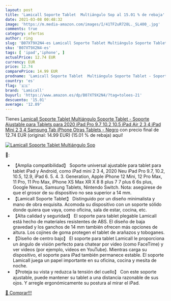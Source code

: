 ```yaml
---
layout: post
title: 'Lamicall Soporte Tablet  Multiángulo Sop al 15.01 % de rebaja'
date: 2021-03-08 00:48:32
image: 'https://m.media-amazon.com/images/I/41TF2uR728L._SL400_.jpg'
comments: true
category: ofertas
author: ring
slug: 'B07XT9X2N4-es Lamicall Soporte Tablet Multiángulo Soporte Tablet -...'
sku: 'B07XT9X2N4-es'
tags: [ 'ipad','iphone', ]
actualPrice: 12.74 EUR
currency: EUR
price: 12.74
comparePrice: 14.99 EUR
prodname: 'Lamicall Soporte Tablet  Multiángulo Soporte Tablet - Soporte Ajustable para Tablets para 2020 iPad Pro 9.7  10.2  10.5  iPad Air 2 3 4  iPad Mini 2 3 4  Samsung Tab  iPhone  Otras Tablets - Negro'
country: 'es'
flag: '🇪🇸'
brand: 'Lamicall'
buyurl: 'https://www.amazon.es/dp/B07XT9X2N4/?tag=tolees-21'
descuento: '15.01'
average: '12.89'
---
```


Tienes [Lamicall Soporte Tablet  Multiángulo Soporte Tablet - Soporte Ajustable para Tablets para 2020 iPad Pro 9.7  10.2  10.5  iPad Air 2 3 4  iPad Mini 2 3 4  Samsung Tab  iPhone  Otras Tablets - Negro](https://www.amazon.es/dp/B07XT9X2N4/?tag=tolees-21) con precio final de  12.74 EUR (original: 14.99 EUR) (15.01 %  de rebaja) aqui!

[![Lamicall Soporte Tablet  Multiángulo Sop](https://m.media-amazon.com/images/I/41TF2uR728L._SL400_.jpg)](https://www.amazon.es/dp/B07XT9X2N4/?tag=tolees-21)

🔎:

- 【Amplia compatibilidad】 Soporte universal ajustable para tablet para tablet iPad y Android, como iPad mini 2 3 4, 2020 Neu iPad Pro 9.7, 10.2, 10.5, 12.9, iPad 6. 5. 4. 3. Generation, Apple iPhone 12 Mini, 12 Pro Max, 11 Pro, 11 Pro Max, iPhone XS Max XR X 8 8 plus 7 7 plus 6 6s plus, Google Nexus, Samsung Tablets, Nintendo Switch. Nota: asegúrese de que el grosor de su dispositivo no sea superior a 14 mm.
- 【Lamicall Soporte Tablet】 Distinguido por un diseño minimalista y mano de obra exquisita. Acomoda su dispositivo con un soporte sólido donde quiera que vaya, como oficina, sala de estar, cocina, etc.
- 【Alta calidad y seguridad】 El soporte para tablet plegable Lamicall está hecho de materiales resistentes de ABS. El diseño de baja gravedad y los ganchos de 14 mm también ofrecen más opciones de altura. Los cojines de goma protegen el tablet de arañazos y toboganes.
- 【Diseño de centro bajo】 El soporte para tablet Lamicall le proporciona un ángulo de visión perfecto para chatear por video (como FaceTime) y ver videos (por ejemplo, videos en YouTube). Mientras carga su dispositivo, el soporte para iPad también permanece estable. El soporte Lamicall juega un papel importante en su oficina, cocina y mesita de noche.
- 【Proteja su vista y reduzca la tensión del cuello】 Con este soporte ajustable, puede mantener su tablet a una distancia razonable de sus ojos. Y arregle ergonómicamente su postura al mirar el iPad.

[🛒 Comprar!!!](https://www.amazon.es/dp/B07XT9X2N4/?tag=tolees-21)
